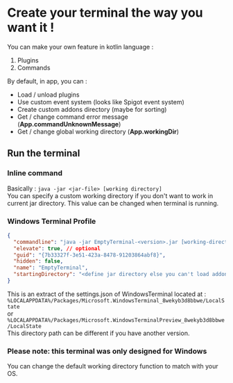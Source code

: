 # Create your terminal the way you want it !

You can make your own feature in kotlin language :
1. Plugins
2. Commands

By default, in app, you can :
- Load / unload plugins
- Use custom event system (looks like Spigot event system)
- Create custom addons directory (maybe for sorting)
- Get / change command error message (<b>App.commandUnknownMessage</b>)
- Get / change global working directory (<b>App.workingDir</b>)


## Run the terminal

### Inline command

Basically : `java -jar <jar-file> [working directory]`<br>
You can specify a custom working directory if you don't want to work in current jar directory.
This value can be changed when terminal is running.

### Windows Terminal Profile

```JSON
{
  "commandline": "java -jar EmptyTerminal-<version>.jar [working-directory]",
  "elevate": true, // optional
  "guid": "{7b33327f-3e51-423a-8478-91203864abf8}",
  "hidden": false,
  "name": "EmptyTerminal",
  "startingDirectory": "<define jar directory else you can't load addons>"
}
```
This is an extract of the settings.json of WindowsTerminal located at :<br>
`%LOCALAPPDATA%/Packages/Microsoft.WindowsTerminal_8wekyb3d8bbwe/LocalState`<br>
or<br>
`%LOCALAPPDATA%/Packages/Microsoft.WindowsTerminalPreview_8wekyb3d8bbwe/LocalState`<br>
This directory path can be different if you have another version.

### Please note: this terminal was only designed for Windows
You can change the default working directory function to match with your OS.
